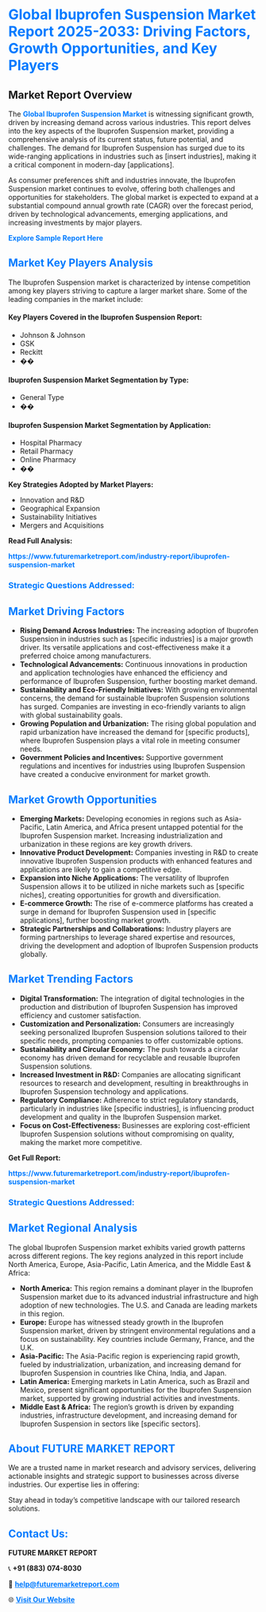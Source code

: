 <h1 style="color: #007BFF;">Global Ibuprofen Suspension Market Report 2025-2033: Driving Factors, Growth Opportunities, and Key Players</h1>

<section id="overview">
<h2>Market Report Overview</h2>
<p>The <a href="https://www.futuremarketreport.com/industry-report/ibuprofen-suspension-market" style="color: #007BFF; text-decoration: none;"><strong>Global Ibuprofen Suspension Market</strong></a> is witnessing significant growth, driven by increasing demand across various industries. This report delves into the key aspects of the Ibuprofen Suspension market, providing a comprehensive analysis of its current status, future potential, and challenges. The demand for Ibuprofen Suspension has surged due to its wide-ranging applications in industries such as [insert industries], making it a critical component in modern-day [applications].</p>
<p>As consumer preferences shift and industries innovate, the Ibuprofen Suspension market continues to evolve, offering both challenges and opportunities for stakeholders. The global market is expected to expand at a substantial compound annual growth rate (CAGR) over the forecast period, driven by technological advancements, emerging applications, and increasing investments by major players.</p>
</section>

<section id="overview">
<p><a href="https://www.futuremarketreport.com/request-sample/reportId=117774" style="color: #007BFF; text-decoration: none;"><strong>Explore Sample Report Here</strong></a></p>
</section>

<section id="key-players">
<h2 style="color: #007BFF;">Market Key Players Analysis</h2>
<p>The Ibuprofen Suspension market is characterized by intense competition among key players striving to capture a larger market share. Some of the leading companies in the market include:</p>
<h4>Key Players Covered in the Ibuprofen Suspension Report:</h4>
<ul><li>Johnson &amp; Johnson</li><li>GSK</li><li>Reckitt</li><li>��</li></ul>
<h4>Ibuprofen Suspension Market Segmentation by Type:</h4>
<ul><li>General Type</li><li>��</li></ul>

<h4>Ibuprofen Suspension Market Segmentation by Application:</h4>
<ul><li>Hospital Pharmacy</li><li>Retail Pharmacy</li><li>Online Pharmacy</li><li>��</li></ul>
<p><strong>Key Strategies Adopted by Market Players:</strong></p>
<ul>
<li>Innovation and R&D</li>
<li>Geographical Expansion</li>
<li>Sustainability Initiatives</li>
<li>Mergers and Acquisitions</li>
</ul>
</section>

<section>
<p><strong>Read Full Analysis: </strong></p><a href="https://www.futuremarketreport.com/industry-report/ibuprofen-suspension-market" style="color: #007BFF; text-decoration: none;"><strong>https://www.futuremarketreport.com/industry-report/ibuprofen-suspension-market</strong></a>
<h3 style="color: #007BFF;">Strategic Questions Addressed:</h3>
</section>

<section id="driving-factors">
<h2 style="color: #007BFF;">Market Driving Factors</h2>
<ul>
<li><strong>Rising Demand Across Industries:</strong> The increasing adoption of Ibuprofen Suspension in industries such as [specific industries] is a major growth driver. Its versatile applications and cost-effectiveness make it a preferred choice among manufacturers.</li>
<li><strong>Technological Advancements:</strong> Continuous innovations in production and application technologies have enhanced the efficiency and performance of Ibuprofen Suspension, further boosting market demand.</li>
<li><strong>Sustainability and Eco-Friendly Initiatives:</strong> With growing environmental concerns, the demand for sustainable Ibuprofen Suspension solutions has surged. Companies are investing in eco-friendly variants to align with global sustainability goals.</li>
<li><strong>Growing Population and Urbanization:</strong> The rising global population and rapid urbanization have increased the demand for [specific products], where Ibuprofen Suspension plays a vital role in meeting consumer needs.</li>
<li><strong>Government Policies and Incentives:</strong> Supportive government regulations and incentives for industries using Ibuprofen Suspension have created a conducive environment for market growth.</li>
</ul>
</section>

<section id="growth-opportunities">
<h2 style="color: #007BFF;">Market Growth Opportunities</h2>
<ul>
<li><strong>Emerging Markets:</strong> Developing economies in regions such as Asia-Pacific, Latin America, and Africa present untapped potential for the Ibuprofen Suspension market. Increasing industrialization and urbanization in these regions are key growth drivers.</li>
<li><strong>Innovative Product Development:</strong> Companies investing in R&D to create innovative Ibuprofen Suspension products with enhanced features and applications are likely to gain a competitive edge.</li>
<li><strong>Expansion into Niche Applications:</strong> The versatility of Ibuprofen Suspension allows it to be utilized in niche markets such as [specific niches], creating opportunities for growth and diversification.</li>
<li><strong>E-commerce Growth:</strong> The rise of e-commerce platforms has created a surge in demand for Ibuprofen Suspension used in [specific applications], further boosting market growth.</li>
<li><strong>Strategic Partnerships and Collaborations:</strong> Industry players are forming partnerships to leverage shared expertise and resources, driving the development and adoption of Ibuprofen Suspension products globally.</li>
</ul>
</section>

<section id="trending-factors">
<h2 style="color: #007BFF;">Market Trending Factors</h2>
<ul>
<li><strong>Digital Transformation:</strong> The integration of digital technologies in the production and distribution of Ibuprofen Suspension has improved efficiency and customer satisfaction.</li>
<li><strong>Customization and Personalization:</strong> Consumers are increasingly seeking personalized Ibuprofen Suspension solutions tailored to their specific needs, prompting companies to offer customizable options.</li>
<li><strong>Sustainability and Circular Economy:</strong> The push towards a circular economy has driven demand for recyclable and reusable Ibuprofen Suspension solutions.</li>
<li><strong>Increased Investment in R&D:</strong> Companies are allocating significant resources to research and development, resulting in breakthroughs in Ibuprofen Suspension technology and applications.</li>
<li><strong>Regulatory Compliance:</strong> Adherence to strict regulatory standards, particularly in industries like [specific industries], is influencing product development and quality in the Ibuprofen Suspension market.</li>
<li><strong>Focus on Cost-Effectiveness:</strong> Businesses are exploring cost-efficient Ibuprofen Suspension solutions without compromising on quality, making the market more competitive.</li>
</ul>
</section>

<section>
<p><strong>Get Full Report: </strong></p><a href="https://www.futuremarketreport.com/industry-report/ibuprofen-suspension-market" style="color: #007BFF; text-decoration: none;"><strong>https://www.futuremarketreport.com/industry-report/ibuprofen-suspension-market</strong></a>
<h3 style="color: #007BFF;">Strategic Questions Addressed:</h3>
</section>


<section id="regional-analysis">
<h2 style="color: #007BFF;">Market Regional Analysis</h2>
<p>The global Ibuprofen Suspension market exhibits varied growth patterns across different regions. The key regions analyzed in this report include North America, Europe, Asia-Pacific, Latin America, and the Middle East & Africa:</p>
<ul>
<li><strong>North America:</strong> This region remains a dominant player in the Ibuprofen Suspension market due to its advanced industrial infrastructure and high adoption of new technologies. The U.S. and Canada are leading markets in this region.</li>
<li><strong>Europe:</strong> Europe has witnessed steady growth in the Ibuprofen Suspension market, driven by stringent environmental regulations and a focus on sustainability. Key countries include Germany, France, and the U.K.</li>
<li><strong>Asia-Pacific:</strong> The Asia-Pacific region is experiencing rapid growth, fueled by industrialization, urbanization, and increasing demand for Ibuprofen Suspension in countries like China, India, and Japan.</li>
<li><strong>Latin America:</strong> Emerging markets in Latin America, such as Brazil and Mexico, present significant opportunities for the Ibuprofen Suspension market, supported by growing industrial activities and investments.</li>
<li><strong>Middle East & Africa:</strong> The region’s growth is driven by expanding industries, infrastructure development, and increasing demand for Ibuprofen Suspension in sectors like [specific sectors].</li>
</ul>
</section>

<footer>
<h2 style="color: #007BFF;">About FUTURE MARKET REPORT</h2>
<p>We are a trusted name in market research and advisory services, delivering actionable insights and strategic support to businesses across diverse industries. Our expertise lies in offering:</p>

<p>Stay ahead in today’s competitive landscape with our tailored research solutions.</p>

<h2 style="color: #007BFF;">Contact Us:</h2>
<p><strong>FUTURE MARKET REPORT</strong></p>
<p>📞 <strong>+91 (883) 074-8030</strong></p>
<p>📧 <strong><a href="mailto:help@futuremarketreport.com" style="color: #007BFF;">help@futuremarketreport.com</a></strong></p>
<p>🌐 <strong><a href="https://www.futuremarketreport.com/" style="color: #007BFF;">Visit Our Website</a></strong></p>
</footer>
